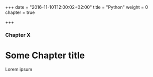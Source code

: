 +++
date = "2016-11-10T12:00:02+02:00"
title = "Python"
weight = 0
chapter = true

+++

### Chapter X

# Some Chapter title

Lorem ipsum
